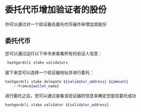 # 委托代币增加验证者的股份
你可以通过对一个验证器去委托代币操作来增加其股份

## 委托代币
您可以通过运行以下命令来查看所有的验证人信息：
```bash
 hashgardcli stake validators 
```

接下来您可以选择一个验证器地址并进行委托：
```bash
hashgardcli stake delegate ${validator_address} ${amount}
    --from=${wallet_name} 
```

进行委托之后，您可以通过查看该验证器的信息来确定您是否委托成功
```bash
hashgardcli stake validator ${validator_address}
```

